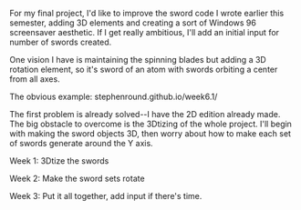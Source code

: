 For my final project, I'd like to improve the sword code I wrote earlier this semester, adding 3D elements and creating a sort of Windows 96 screensaver aesthetic. If I get really ambitious, I'll add an initial input for number of swords created.

One vision I have is maintaining the spinning blades but adding a 3D rotation element, so it's sword of an atom with swords orbiting a center from all axes.

The obvious example: stephenround.github.io/week6.1/

The first problem is already solved--I have the 2D edition already made. The big obstacle to overcome is the 3Dtizing of the whole project. I'll begin with making the sword objects 3D, then worry about how to make each set of swords generate around the Y axis.

Week 1: 3Dtize the swords

Week 2: Make the sword sets rotate

Week 3: Put it all together, add input if there's time.
